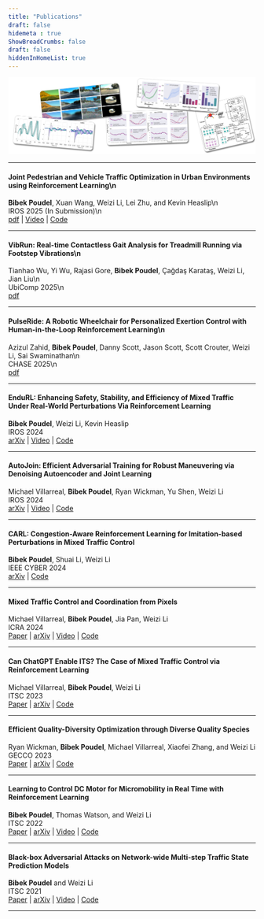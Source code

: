```yaml
---
title: "Publications"
draft: false
hidemeta : true
ShowBreadCrumbs: false
draft: false
hiddenInHomeList: true
---
```

![image](images/publications.png)


-------------------

#### Joint Pedestrian and Vehicle Traffic Optimization in Urban Environments using Reinforcement Learning\n
__Bibek Poudel__, Xuan Wang, Weizi Li, Lei Zhu, and Kevin Heaslip\n  
IROS 2025 (In Submission)\n  
[pdf](https://poudel-bibek.github.io/pdfs/projects/joint_control/) | [Video](https://www.youtube.com/watch?v=Tec3H72cDT4) | [Code](https://github.com/poudel-bibek/Urban-Control)

-------------------

#### VibRun: Real-time Contactless Gait Analysis for Treadmill Running via Footstep Vibrations\n
Tianhao Wu, Yi Wu, Rajasi Gore, __Bibek Poudel__, Çağdaş Karataş, Weizi Li, Jian Liu\n  
UbiComp 2025\n  
[pdf](/comingsoon/)  

-------------------

#### PulseRide: A Robotic Wheelchair for Personalized Exertion Control with Human-in-the-Loop Reinforcement Learning\n
Azizul Zahid, __Bibek Poudel__, Danny Scott, Jason Scott, Scott Crouter, Weizi Li, Sai Swaminathan\n  
CHASE 2025\n  
[pdf](https://poudel-bibek.github.io/pdfs/projects/pulseride/)

-------------------

#### EnduRL: Enhancing Safety, Stability, and Efficiency of Mixed Traffic Under Real-World Perturbations Via Reinforcement Learning
__Bibek Poudel__, Weizi Li, Kevin Heaslip  
IROS 2024  
[arXiv](https://arxiv.org/abs/2311.12261) | [Video](https://youtu.be/TpyKSPNtrxM) | [Code](https://github.com/poudel-bibek/EnduRL)

-------------------

#### AutoJoin: Efficient Adversarial Training for Robust Maneuvering via Denoising Autoencoder and Joint Learning
Michael Villarreal, __Bibek Poudel__, Ryan Wickman, Yu Shen, Weizi Li  
IROS 2024  
[arXiv](https://arxiv.org/abs/2205.10933) | [Video](https://youtu.be/Gb-byAgnskI) | [Code](https://github.com/tmvllrrl/AutoJoin)

-------------------

#### CARL: Congestion-Aware Reinforcement Learning for Imitation-based Perturbations in Mixed Traffic Control
__Bibek Poudel__, Shuai Li, Weizi Li  
IEEE CYBER 2024  
[arXiv](https://arxiv.org/abs/2404.00796) | [Code](https://github.com/poudel-bibek/CARL)

-------------------

#### Mixed Traffic Control and Coordination from Pixels
Michael Villarreal, __Bibek Poudel__, Jia Pan, Weizi Li  
ICRA 2024  
[Paper](https://ieeexplore.ieee.org/abstract/document/10610517) | [arXiv](https://arxiv.org/abs/2302.09167) | [Video](https://youtu.be/g-aBGhdFHXU) | [Code](https://github.com/tmvllrrl/mtc-pixels)

-------------------

#### Can ChatGPT Enable ITS? The Case of Mixed Traffic Control via Reinforcement Learning
Michael Villarreal, __Bibek Poudel__, Weizi Li  
ITSC 2023  
[Paper](https://ieeexplore.ieee.org/document/10422410) | [arXiv](https://arxiv.org/abs/2306.08094) | [Code](https://github.com/tmvllrrl/its-study)

-------------------

#### Efficient Quality-Diversity Optimization through Diverse Quality Species
Ryan Wickman, __Bibek Poudel__, Michael Villarreal, Xiaofei Zhang, and Weizi Li  
GECCO 2023  
[Paper](https://dl.acm.org/doi/10.1145/3583133.3590581) | [arXiv](https://arxiv.org/abs/2304.07425) | [Code](https://github.com/rwickman/NEAT_RL)

-------------------

#### Learning to Control DC Motor for Micromobility in Real Time with Reinforcement Learning
__Bibek Poudel__, Thomas Watson, and Weizi Li  
ITSC 2022  
[Paper](https://doi.org/10.1109/ITSC55140.2022.9921919) | [arXiv](https://arxiv.org/abs/2108.00138) | [Video](https://www.youtube.com/watch?v=TgZS54wQ3ss) | [Code](https://github.com/poudel-bibek/NFQ_Golf_Cart)

-------------------

#### Black-box Adversarial Attacks on Network-wide Multi-step Traffic State Prediction Models
__Bibek Poudel__ and Weizi Li  
ITSC 2021  
[Paper](https://doi.org/10.1109/ITSC48978.2021.9564671) | [arXiv](https://arxiv.org/abs/2110.08712) | [Video](https://www.youtube.com/watch?v=yxOBCIl1o-Y) | [Code](https://github.com/poudel-bibek/black_box_traffic)

-------------------


<!-- - ”EnduRL: Enhancing Safety, Stability, and Efficiency of Mixed Traffic Under Real-World Perturbations Via Reinforcement Learning.”,  *IROS 2024*: __Bibek Poudel__, Weizi Li, Kevin Heaslip
    - [Arxiv](https://arxiv.org/abs/2311.12261), [Code](https://github.com/poudel-bibek/EnduRL), [Video](https://youtu.be/TpyKSPNtrxM)

- "AutoJoin: Efficient Adversarial Training for Robust Maneuvering via Denoising Autoencoder and Joint Learning.", *IROS 2024*: Michael Villarreal, __Bibek Poudel__, Ryan Wickman, Yu Shen, Weizi Li
    - [Arxiv](https://arxiv.org/abs/2205.10933), [Code](https://github.com/tmvllrrl/AutoJoin), [Video](https://youtu.be/Gb-byAgnskI)

- ”CARL: Congestion-Aware Reinforcement Learning for Imitation-based Perturbations in Mixed Traffic Control.”,  *IEEE CYBER 2024*: __Bibek Poudel__, Shuai Li, Weizi Li
    - [Arxiv](https://arxiv.org/abs/2404.00796), [Code](https://github.com/poudel-bibek/CARL)

- "Mixed Traffic Control and Coordination from Pixels.", *ICRA 2024*: Michael Villarreal, __Bibek Poudel__, Jia Pan, Weizi Li
    - [Paper](https://ieeexplore.ieee.org/abstract/document/10610517), [Arxiv](https://arxiv.org/abs/2302.09167), [Code](https://github.com/tmvllrrl/mtc-pixels), [Video](https://youtu.be/g-aBGhdFHXU)

- "Can ChatGPT Enable ITS? The Case of Mixed Traffic Control via Reinforcement Learning.", *ITSC 2023*: Michael Villarreal, __Bibek Poudel__, Weizi Li
    - [Arxiv](https://arxiv.org/abs/2306.08094), [Code](https://github.com/tmvllrrl/its-study)

- "Efficient Quality-Diversity Optimization through Diverse Quality Species.", *GECCO 2023*: Ryan Wickman, __Bibek Poudel__, Michael Villarreal, Xiaofei Zhang, and Weizi Li
    - [Paper](https://dl.acm.org/doi/10.1145/3583133.3590581), [Arxiv](https://arxiv.org/abs/2304.07425), [Code](https://github.com/rwickman/NEAT_RL)

- "Learning to Control DC Motor for Micromobility in Real Time with Reinforcement Learning.", *ITSC 2022*: __Bibek Poudel__, Thomas Watson, and Weizi Li
    - [Paper](https://doi.org/10.1109/ITSC55140.2022.9921919), [Arxiv](https://arxiv.org/abs/2108.00138), [Video](https://www.youtube.com/watch?v=TgZS54wQ3ss), [Code](https://github.com/poudel-bibek/NFQ_Golf_Cart)

- "Black-box Adversarial Attacks on Network-wide Multi-step Traffic State Prediction Models.", *ITSC 2021*: __Bibek Poudel__ and Weizi Li
    - [Paper](https://doi.org/10.1109/ITSC48978.2021.9564671), [Arxiv](https://arxiv.org/abs/2110.08712), [Video](https://www.youtube.com/watch?v=yxOBCIl1o-Y), [Code](https://github.com/poudel-bibek/black_box_traffic) -->
